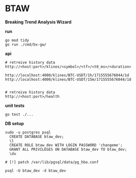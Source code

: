 # BTAW

**Breaking Trend Analysis Wizard**

**run**
```
go mod tidy
go run ./cmd/bx-gw/
```

**api**

```
# retreive history data
http://<host:port>/klines/<symbol>/<tf>/<t0_ms>/<duration>

http://localhost:4000/klines/BTC-USDT/1h/1715555676044/1d
http://localhost:4000/klines/BTC-USDT/15m/1715555676044/1d
	

# retreive history data
http://<host:port>/health
```

**unit tests**

```
go test ./...
```


**DB setup**

```
sudo -u postgres psql
  CREATE DATABASE btaw_dev;
  \l
  CREATE ROLE btaw_dev WITH LOGIN PASSWORD 'changeme';
  GRANT ALL PRIVILEGES ON DATABASE btaw_dev TO btaw_dev;
  \du

# [!] patch /var/lib/pgsql/data/pg_hba.conf

psql -U btaw_dev -d btaw_dev
```